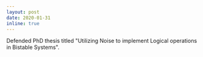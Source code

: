 ```yaml
---
layout: post
date: 2020-01-31
inline: true
---
```


Defended PhD thesis titled "Utilizing Noise to implement Logical operations in Bistable Systems".
